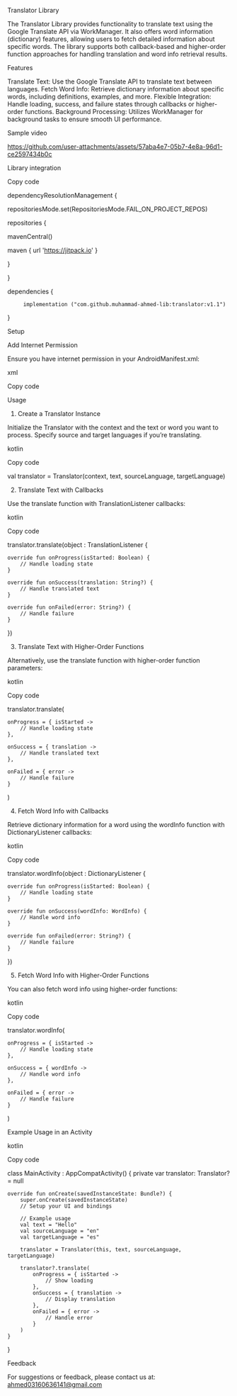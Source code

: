 Translator Library

The Translator Library provides functionality to translate text using the Google Translate API via WorkManager. It also offers word information (dictionary) features, allowing users to fetch detailed information about specific words. The library supports both callback-based and higher-order function approaches for handling translation and word info retrieval results.

Features

Translate Text: Use the Google Translate API to translate text between languages.
Fetch Word Info: Retrieve dictionary information about specific words, including definitions, examples, and more.
Flexible Integration: Handle loading, success, and failure states through callbacks or higher-order functions.
Background Processing: Utilizes WorkManager for background tasks to ensure smooth UI performance.

Sample video

https://github.com/user-attachments/assets/57aba4e7-05b7-4e8a-96d1-ce2597434b0c

Library integration

Copy code

dependencyResolutionManagement {
		
  repositoriesMode.set(RepositoriesMode.FAIL_ON_PROJECT_REPOS)
		
  repositories {
			
   mavenCentral()
			
   maven { url 'https://jitpack.io' }
		
  }
	
 }

 dependencies {
	        
         implementation ("com.github.muhammad-ahmed-lib:translator:v1.1")
	
 }

Setup

Add Internet Permission

Ensure you have internet permission in your AndroidManifest.xml:

xml

Copy code

<uses-permission android:name="android.permission.INTERNET" />

Usage

1. Create a Translator Instance

Initialize the Translator with the context and the text or word you want to process. Specify source and target languages if you’re translating.

kotlin

Copy code

val translator = Translator(context, text, sourceLanguage, targetLanguage)

2. Translate Text with Callbacks

Use the translate function with TranslationListener callbacks:

kotlin

Copy code

translator.translate(object : TranslationListener {
    
    override fun onProgress(isStarted: Boolean) {
        // Handle loading state
    }

    override fun onSuccess(translation: String?) {
        // Handle translated text
    }

    override fun onFailed(error: String?) {
        // Handle failure
    }
})

3. Translate Text with Higher-Order Functions

Alternatively, use the translate function with higher-order function parameters:

kotlin

Copy code

translator.translate(
   
    onProgress = { isStarted ->
        // Handle loading state
    },
   
    onSuccess = { translation ->
        // Handle translated text
    },
   
    onFailed = { error ->
        // Handle failure
    }
)

4. Fetch Word Info with Callbacks

Retrieve dictionary information for a word using the wordInfo function with DictionaryListener callbacks:


kotlin

Copy code

translator.wordInfo(object : DictionaryListener {
    
    override fun onProgress(isStarted: Boolean) {
        // Handle loading state
    }

    override fun onSuccess(wordInfo: WordInfo) {
        // Handle word info
    }

    override fun onFailed(error: String?) {
        // Handle failure
    }
})

5. Fetch Word Info with Higher-Order Functions

You can also fetch word info using higher-order functions:


kotlin

Copy code

translator.wordInfo(
    
    onProgress = { isStarted ->
        // Handle loading state
    },
    
    onSuccess = { wordInfo ->
        // Handle word info
    },
    
    onFailed = { error ->
        // Handle failure
    }
)

Example Usage in an Activity

kotlin

Copy code

class MainActivity : AppCompatActivity() {
    private var translator: Translator? = null

    override fun onCreate(savedInstanceState: Bundle?) {
        super.onCreate(savedInstanceState)
        // Setup your UI and bindings

        // Example usage
        val text = "Hello"
        val sourceLanguage = "en"
        val targetLanguage = "es"

        translator = Translator(this, text, sourceLanguage, targetLanguage)

        translator?.translate(
            onProgress = { isStarted ->
                // Show loading
            },
            onSuccess = { translation ->
                // Display translation
            },
            onFailed = { error ->
                // Handle error
            }
        )
    }
}

Feedback

For suggestions or feedback, please contact us at: ahmed03160636141@gmail.com
